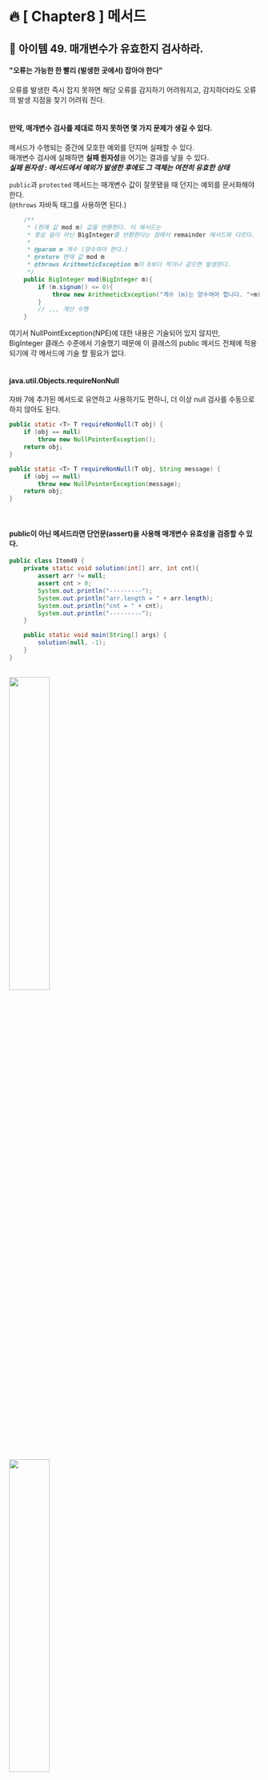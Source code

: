 # 🔥 [ Chapter8 ] 메서드

## 🎯  아이템 49. 매개변수가 유효한지 검사하라.
#### "오류는 가능한 한 빨리 (발생한 곳에서) 잡아야 한다" <br>
오류를 발생한 즉시 잡지 못하면 해당 오류를 감지하기 어려워지고, 감지하더라도 오류의 발생 지점을 찾기 어려워 진다.<br>
<br>

#### 만약, 매개변수 검사를 제대로 하지 못하면 몇 가지 문제가 생길 수 있다.
메서드가 수행되는 중간에 모호한 예외를 던지며 실패할 수 있다. <br>
매개변수 검사에 실패하면 **실패 원자성**을 어기는 결과를 낳을 수 있다.<br>
**_실패 원자성 : 메서드에서 예외가 발생한 후에도 그 객체는 여전히 유효한 상태_**<br>

`public`과 `protected` 메서드는 매개변수 값이 잘못됐을 때 던지는 예외를 문서화해야 한다.<br>
(`@throws` 자바독 태그를 사용하면 된다.)<br>
```java
    /**
     * (현재 값 mod m) 값을 반환한다. 이 메서드는
     * 항상 음이 아닌 BigInteger를 반환한다는 점에서 remainder 메서드와 다르다.
     * 
     * @param m 계수 (양수여야 한다.)
     * @return 현재 값 mod m
     * @throws ArithmeticException m이 0보다 작거나 같으면 발생한다.
     */
    public BigInteger mod(BigInteger m){
        if (m.signum() <= 0){
            throw new ArithmeticException("계수 (m)는 양수여야 합니다. "+m);
        }
        // ,,, 계산 수행
    }
```
여기서 NullPointException(NPE)에 대한 내용은 기술되어 있지 않지만,<br>
BigInteger 클래스 수준에서 기술했기 때문에 이 클래스의 public 메서드 전체에 적용되기에 각 메서드에 기술 할 필요가 없다.<br>
<br>
#### java.util.Objects.requireNonNull<br>
자바 7에 추가된 메서드로 유연하고 사용하기도 편하니, 더 이상 null 검사를 수동으로 하지 않아도 된다.<br>
```java
public static <T> T requireNonNull(T obj) {
    if (obj == null)
        throw new NullPointerException();
    return obj;
}

public static <T> T requireNonNull(T obj, String message) {
    if (obj == null)
        throw new NullPointerException(message);
    return obj;
}
```
<br>

#### public이 아닌 메서드라면 단언문(assert)을 사용해 매개변수 유효성을 검증할 수 있다.
```java
public class Item49 {
    private static void solution(int[] arr, int cnt){
        assert arr != null;
        assert cnt > 0;
        System.out.println("---------");
        System.out.println("arr.length = " + arr.length);
        System.out.println("cnt = " + cnt);
        System.out.println("---------");
    }

    public static void main(String[] args) {
        solution(null, -1);
    }
}
```
<br>
<img width="40%" src="https://user-images.githubusercontent.com/55771326/170809534-41dae2d0-030a-487b-8a15-a07eb819068b.png">
<br>
<img width="40%" src="https://user-images.githubusercontent.com/55771326/170809504-ca6da5e9-14ca-4cae-b86a-bdeab35b83b6.png">
<br>

메서드나 생성자를 작성할 때면 그 매개변수들에 어떤 제약이 있을지 생각해야 한다.<br>
그 제약들을 문서화하고 메서드 코드 시작 부분에서 명시적으로 검사해야한다.<br>

## 🎯  아이템 50. 적시에 방어적 복사본을 만들라.
#### 클라이언트가 여러분의 불변식을 깨뜨리려 혈안이 되어 있다고 가정하고 방어적으로 프로그래밍해야 한다.
<br>
* 기간을 표현하는 클래스 - 불변식을 지키지 못했다.<br>

```java
public final class Period {
    private final Date start;
    private final Date end;

    /**
     * @param  start 시작 시각
     * @param  end 종료 시각. 시작 시각보다 뒤여야 한다.
     * @throws IllegalArgumentException 시작 시각이 종료 시각보다 늦을 때 발생한다.
     * @throws NullPointerException start나 end가 null이면 발생한다.
     */
    public Period(Date start, Date end) {
        if (start.compareTo(end) > 0)
            throw new IllegalArgumentException(
                    start + "가 " + end + "보다 늦다.");
        this.start = start;
        this.end = end;
    }

    public Date start() {
        return start;
    }

    public Date end() {
        return end;
    }

    public String toString() {
        return start + " - " + end;
    }
}    
```
얼핏 이 클래스는 불변처럼 보이고, 시작 시각이 종료 시각보다 늦을 수 없다는 불변식이 무리 없이 지켜질 것 같다. <br>
하지만 Date가 가변이라는 사실을 이용하면 어렵지 않게 그 불변식을 깨뜨릴 수 있다.<br>
<br>
* Period 인스턴스의 내부를 공격해보자.<br>
```java
Date start = new Date();
Date end = new Date();
Period p = new Period(start,end);
end.setYear(78); // p의 내부를 수정했다.
```
**Date는 낡은 API이니 새로운 코드를 작성할 때는 더 이상 사용하면 안된다.**<br>
<br>
외부 공격으로부터 Period 인스턴스의 내부를 보호하려면 **생성자에서 받은 가변 매개변수 각각을 방어적으로 복사해야한다.**<br>
* 수정한 생성자 - 매개변수의 방어적 복사본을 만든다.<br>
```java
public Period(Date start, Date end) {
    this.start = new Date(start.getTime());
    this.end   = new Date(end.getTime());

    if (this.start.compareTo(this.end) > 0)
        throw new IllegalArgumentException(
                this.start + "가 " + this.end + "보다 늦다.");
}
```
매개변수의 유효성을 검사하기 전에 방어적 복사본을 만들고, 이 본사본으로 유효성을 검사한 점을 주목하자.<br>
<br>

생성자를 수정하면 앞서의 공격은 막아낼 수 있지만, Period 인스턴스는 아직도 변경이 가능하다.<br>
접근자 메서드가 내부의 가변 정보를 직접 드러내기 때문이다.<br>
* 수정한 접근자 - 필드의 방어적 복사본을 반환한다.<br>
```java
public Date start() {
    return new Date(start.getTime());
}

public Date end() {
    return new Date(end.getTime());
}
```
<br>
클래스가 클라이언트로부터 받는 혹은 클라이언트로 반환하는 구성요소가 가변이라면<br>
그 요소는 반드시 방어적으로 복사해야한다.<br>

## 🎯  아이템 51. 메서드 시그니처를 신중히 설계하라.
#### 1. 메서드 이름을 신중이 짓자.
항상 표준 명명 규칙을 따라야 한다. 이해할 수 있고, 같은 패키지에 속한 다른 이름들과 일관되게 짓는 게 최우선 목표다.<br>
#### 2. 편의 메서드를 너무 많이 만들지 말자.
모든 메서드는 각각 자신의 소임을 다해야 한다. 메서드가 너무 많은 클래스는 익히고, 사용하고, 문서화하고, 테스트하고,<br>
유지보수하기 어렵다. 따라서 확신이 서지 않으면 만들지 말자.<br>
#### 3. 매개변수 목록은 짧게 유지하자.
4개 이하가 좋다. 일단 4개가 넘어가면 매개변수를 전부 기억하기가 쉽지않다. 같은 타입의 매개변수 여러 개가 연달아 <br>
나오는 경우가 특히 해롭다. 과하게 긴 매개변수 목록을 짧게 줄여주는 기술 세 가지를 소개하겠다.<br>
1) 여러 메서드로 쪼갠다. 쪼개진 메서드 각각은 원래 매개변수 목록의 부분집합을 받는다.<br>
2) 매개변수 여러 개를 묶어주는 도우미 클래스를 만드는 것이다. (DTO)<br>
3) 앞서의 두 기법을 혼합한 것으로, 객체 생성에 사용한 빌더 패턴을 메서드 호출에 응용한다고 보면 된다.<br>

<br>

## 🎯  아이템 52. 다중정의는 신중히 사용하라.
* 컬렉션 분류기 - 오류! 이 프로그램은 무엇을 출력할까?<br>
```java
public class CollectionClassifier {
    public static String classify(Set<?> s) {
        return "집합";
    }

    public static String classify(List<?> lst) {
        return "리스트";
    }

    public static String classify(Collection<?> c) {
        return "그 외";
    }

    public static void main(String[] args) {
        Collection<?>[] collections = {
                new HashSet<String>(),
                new ArrayList<BigInteger>(),
                new HashMap<String, String>().values()
        };

        for (Collection<?> c : collections)
            System.out.println(classify(c));
    }
}
```
"집합","리스트","그 외"를 차례로 출력할 것 같지만, 실제로 수행해보면 "그 외"만 세 번 연달아 출력한다.<br>
그 이유는 다중정의(overloading, 오버로딩)된 세 classify 중 어느 메서드를 호출할지가 컴파일타입에<br>
정해지기 때문이다. 따라서, 컴파일타입의 매개변수 타입을 기준으로 항상 세 번째 메서드만 호출하는 것이다.<br>
<br>

이러한 문제는 CollectionClassifier의 모든 classify메서드를 하나로 합친 후 instanceof로 명시적으로 검사하면 말끔히 해결된다.<br>
```java
public class FixedCollectionClassifier {
    public static String classify(Collection<?> c) {
        return c instanceof Set ? "집합" :
                c instanceof List ? "리스트" : "그 외";
    }

    public static void main(String[] args) {
        Collection<?>[] collections = {
                new HashSet<String>(),
                new ArrayList<BigInteger>(),
                new HashMap<String, String>().values()
        };

        for (Collection<?> c : collections)
            System.out.println(classify(c));
    }
}
```
<br>

프로그매이 언어가 다중정의를 허용한다고 해서 다중정의를 꼭 활용하란 뜻은 아니다. 일반적으로 매개변수 수가 같은 때는 <br>
다중정의를 피하는 게 좋다. 상황에 따라, 특히 생성자라면 이 조언을 따르기가 불가능할 수 있다. 그럴 때는 헷갈릴 만한<br>
매개변수는 형변환하여 정확한 다중정의 메서드가 선택되도록 해야 한다. <br>

## 🎯  아이템 53. 가변인수는 신중히 사용하라.
인수 개수가 일정하지 않은 메서드를 정의해야 한다면 가변인수가 반드시 필요하다. 메서드를 정의할 때 필수 매개변수는<br>
가변인수 앞에 두고, 가변인수를 사용할 때는 성능 문제까지 고려하자.<br>
* 인수가 1개 이상이어야 하는 가변인수 메서드 - 잘못 구현한 예!<br>
```java
static int min(int... args) {
    if (args.length == 0)
        throw new IllegalArgumentException("인수가 1개 이상 필요합니다.");
    int min = args[0];
    for (int i = 1; i < args.length; i++)
        if (args[i] < min)
            min = args[i];
    return min;
}
```
이 방식에는 문제가 몇 개 있다. 가장 심각한 문제는 인수를 0개만 넣어 호출하면 런타임에 실패한다는 점이다. 코드도 지저분하다.<br>
<br>
* 인수가 1개 이상이어야 할 때 가변인수를 제대로 사용하는 방법<br>
```java
static int min(int firstArg, int... remainingArgs) {
    int min = firstArg;
    for (int arg : remainingArgs)
        if (arg < min)
            min = arg;
    return min;
}
```
첫 번째로는 평범한 매개변수를 받고, 가변인수는 두 번재로 받으면 앞서의 문제가 말끔히 사라진다.<br>
<img width="40%" src="https://user-images.githubusercontent.com/55771326/170811106-1a15c5b5-dbbd-41d9-aa1b-5857a2bb5aad.png">
<br>

## 🎯  아이템 54. null이 아닌, 빈 컬렉션이나 배열을 반환하라.
#### null을 반환하는 API는 사용하기 어렵고 오류 처리 코드도 늘어난다. 그렇다고 성능이 좋은 것도 아니다.
컬렉션이나 배열 같은 컨테이너가 비었을 때 null을 반환하는 메서드를 사용할 때면 항시 방어 코드를 넣어줘야 한다.<br>
클라이언트에서 방어 코드를 빼먹으면 오류가 발생할 수 있다. 실제로 객체가 0개일 가능성이 거의 없는 상황에서는 <br>
수년 뒤에야 오류가 발생하기도 한다.<br>
* 빈 컬렉션을 반환하는 올바른 예
```java
public List<Cheese> getCheeses(){
    return new ArrayList<>(cheesesInStock);    
}
```
대부분의 상황에서는 이렇게 하면 된다. 가능성은 작지만, 사용 패턴에 따라 빈 컬렉션 할당이 성능을 눈에 띄게 떨어 뜨릴 수도 있다.<br>
다행히 해법은 간단하다. 매번 똑같은 빈 '불변'컬렉션을 반환하는 것이다. ex) `Collections.emptyList`, `Collections.emptySet`, `Collections.emptyMap`<br>

<br>

## 🎯  아이템 55. 옵셔널 반환은 신중히 하라.
값을 반환하지 못할 가능성이 있고, 호출할 때마다 반환값이 없을 가능성을 염두에 둬야 하는 메서드라면<br>
옵셔널을 반환해야 할 상황일 수 있다. 하지만 옵셔널 반환에는 성능 저하가 뒤따르니, 성능에 민감한 메서드라면 <br>
null을 반환하거나 예외를 던지는 편이 나을 수 있다. 그리고 옵셔널을 반환값 이외의 용도로 쓰는 경우는 매우 드믈다.<br>

<br>

#### 옵셔널은 원소를 최대 1개 가질 수 있는 '불변'컬렉션이다.
보통은 T를 반환해야 하지만 특정 조건에서는 아무것도 반환하지 않아야 할때 T 대신 Optional<T>를 반환하도록 선언하면 된다.<br>
<br>
* 컬렉션에서 최댓값을 구한다(컬렉션이 비었으면 예외를 던진다).<br>
```java
public static <E extends Comparable<E>> E max(Collection<E> c) {
    if (c.isEmpty())
        throw new IllegalArgumentException("빈 컬렉션");

    E result = null;
    for (E e : c)
        if (result == null || e.compareTo(result) > 0)
            result = Objects.requireNonNull(e);

    return result;
}
```
이 메서드에서 빈 컬렉션을 건네면 `IllegalArgumentException`을 던진다. 이전에도 Optional<E>를 반환하는 편이<br>
더 낫다고 이야기 했는데, 그렇게 수정한 모습은 다음과 같다.<br>
<br>
* 컬렉션에서 최댓값을 구해 Optional<E>로 반환한다.
```java
public static <E extends Comparable<E>> Optional<E> max(Collection<E> c) {
    if (c.isEmpty())
        return Optional.empty();

    E result = null;
    for (E e : c)
        if (result == null || e.compareTo(result) > 0)
            result = Objects.requireNonNull(e);

    return Optional.of(result);
}
```

<br>

* 컬렉션에서 최댓값을 구해 Optional<E>로 반환한다. - 스트림 버전
```java
public static <E extends Comparable<E>> Optional<E> max(Collection<E> c) {
    return c.stream().max(Comparator.naturalOrder());
}
```

<br>


## 🎯  아이템 56. 공개된 API 요소에는 항상 문서화 주석을 작성하라.

<br>

> Joshua Bloch, 『Effective Java 3/E』, 개앞맵시 옮김, 프로그래밍인사이트(2018), p297-342.